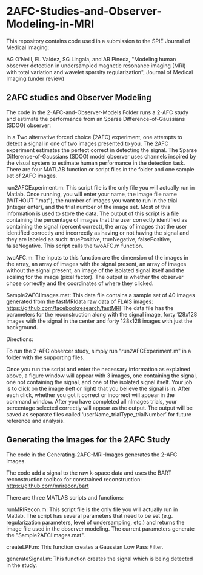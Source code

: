 # 2AFC-Studies-and-Observer-Modeling-in-MRI

This repository contains code used in a submission to the SPIE Journal of Medical Imaging:

AG O'Neill, EL Valdez, SG Lingala, and AR Pineda, "Modeling human observer detection in undersampled magnetic resonance imaging (MRI) with total variation and wavelet sparsity regularization", Journal of Medical Imaging (under review)

## 2AFC studies and Observer Modeling

The code in the 2-AFC-and-Observer-Models Folder runs a 2-AFC study and estimate the performance from an Sparse Difference-of-Gaussians (SDOG) observer: 

In a Two alternative forced choice (2AFC) experiment, one attempts to detect a signal in one of two images presented to you. The 2AFC experiment estimates the perfect correct in detecting the signal.  The Sparse Difference-of-Gaussians (SDOG) model observer uses channels inspired by the visual system to estimate human performance in the detection task.  There are four MATLAB function or script files in the folder and one sample set of 2AFC images.

run2AFCExperiment.m:
This script file is the only file you will actually run in Matlab. Once running, you will enter your name, the image file name (WITHOUT ".mat"), the number of images you want to run in the trial (integer enter), and the trial number of the image set. Most of this information is used to store the data.  The output of this script is a file containing the percentage of images that the user correctly identified as containing the signal (percent correct), the array of images that the user identified correctly and incorrectly as having or not having the signal and they are labeled as such: truePositive, trueNegative, falsePositive, falseNegative.  This script calls the twoAFC.m function.

twoAFC.m:
The inputs to this function are the dimension of the images in the array, an array of images with the signal present, an array of images without the signal present, an image of the isolated signal itself and the scaling for the image (pixel factor). The output is whether the observer chose correctly and the coordinates of where they clicked.

Sample2AFCIImages.mat:
This data file contains a sample set of 40 images generated from the fastMRIdata raw data of FLAIS images:
https://github.com/facebookresearch/fastMRI
The data file has the parameters for the reconstruction along with the signal image, forty 128x128 images with the signal in the center and forty 128x128 images with just the background. 

Directions:

To run the 2-AFC obsercer study, simply run "run2AFCExperiment.m" in a folder with the supporting files.

Once you run the script and enter the necessary information as explained above, a figure window will appear with 3 images, one containing the signal, one not containing the signal, and one of the isolated signal itself. Your job is to click on the image (left or right) that you believe the signal is in. After each click, whether you got it correct or incorrect will appear in the command window. After you have completed all nImages trials, your percentage selected correctly will appear as the output.  The output will be saved as separate files called ‘userName_trialType_trialNumber’ for future reference and analysis.

## Generating the Images for the 2AFC Study

The code in the Generating-2AFC-MRI-Images generates the 2-AFC images.

The code add a signal to the raw k-space data and uses the BART reconstruction toolbox for constrained reconstruction:
https://github.com/mrirecon/bart

There are three MATLAB scripts and functions:

runMRIRecon.m:
This script file is the only file you will actually run in Matlab. The script has several parameters that need to be set (e.g. regularization parameters, level of undersampling, etc.) and returns the image file used in the observer modeling.  The current parameters generate the "Sample2AFCIImages.mat".

createLPF.m:
This function creates a Gaussian Low Pass Filter.

generateSignal.m:
This function creates the signal which is being detected in the study.
